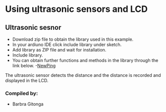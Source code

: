 # Using ultrasonic sensors and LCD
## Ultrasonic sesnor
* Download zip file to obtain the library used in this example.
* In your ardiuno IDE click include library under sketch.
* Add library as ZIP file and wait for installation.
* Include library. 
* You can obtain further functions and methods in the library through the link below.
-[NewPing](https://bitbucket.org/teckel12/arduino-new-ping/wiki/Home)

The ultrasonic sensor detects the distance and the distance is recorded and displayed in the LCD.
### Compiled by:
 - Barbra Gitonga 